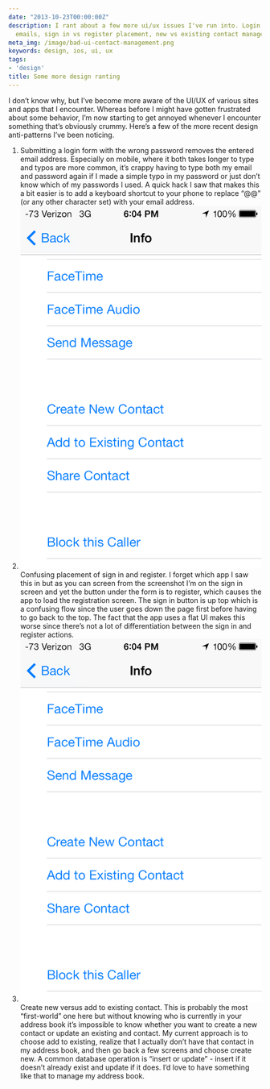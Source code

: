 ```yaml
---
date: "2013-10-23T00:00:00Z"
description: I rant about a few more ui/ux issues I've run into. Login forms resetting
  emails, sign in vs register placement, new vs existing contact management.
meta_img: /image/bad-ui-contact-management.png
keywords: design, ios, ui, ux
tags:
- 'design'
title: Some more design ranting
---
```


I don’t know why, but I’ve become more aware of the UI/UX of various sites and apps that I encounter. Whereas before I might have gotten frustrated about some behavior, I’m now starting to get annoyed whenever I encounter something that’s obviously crummy. Here’s a few of the more recent design anti-patterns I’ve been noticing.

<ol>
  <li>Submitting a login form with the wrong password removes the entered email address. Especially on mobile, where it both takes longer to type and typos are more common, it’s crappy having to type both my email and password again if I made a simple typo in my password or just don’t know which of my passwords I used. A quick hack I saw that makes this a bit easier is to add a keyboard shortcut to your phone to replace “@@” (or any other character set) with your email address.</li>

  <li>
    <div class="right10">
      <img src="/image/bad-ui-contact-management.png" alt="Bad UI: Contact management" data-width="640" data-height="960" data-layout="responsive" />
    </div>
    Confusing placement of sign in and register. I forget which app I saw this in but as you can screen from the screenshot I’m on the sign in screen and yet the button under the form is to register, which causes the app to load the registration screen. The sign in button is up top which is a confusing flow since the user goes down the page first before having to go back to the top. The fact that the app uses a flat UI makes this worse since there’s not a lot of differentiation between the sign in and register actions.
  </li>

  <li>
    <div class="right10">
      <img src="/image/bad-ui-contact-management.png" alt="Bad UI: Contact management" data-width="640" data-height="960" data-layout="responsive" />
    </div>
    Create new versus add to existing contact. This is probably the most “first-world” one here but without knowing who is currently in your address book it’s impossible to know whether you want to create a new contact or update an existing and contact. My current approach is to choose add to existing, realize that I actually don’t have that contact in my address book, and then go back a few screens and choose create new. A common database operation is “insert or update” - insert if it doesn’t already exist and update if it does. I’d love to have something like that to manage my address book.
  </li>
</ol>
